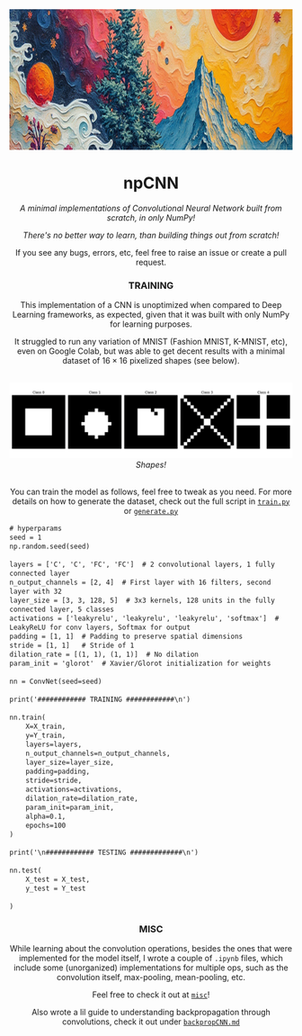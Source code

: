 <div align = 'center'>
<img height = 250 src = 'imgs/th.png'>

# npCNN

*A minimal implementations of Convolutional Neural Network built from scratch, in only NumPy!*

*There's no better way to learn, than building things out from scratch!*

If you see any bugs, errors, etc, feel free to raise an issue or create a pull request.

### TRAINING

This implementation of a CNN is unoptimized when compared to Deep Learning frameworks, as expected, given that it was built with only NumPy for learning purposes.

It struggled to run any variation of MNIST (Fashion MNIST, K-MNIST, etc), even on Google Colab, but was able to get decent results with a minimal dataset of $16 \times 16$ pixelized shapes (see below).

<br>
<div align = 'center'>
<img src = 'imgs/shape.png' width = 1000></img>
<br>
<em>Shapes!</em>
</div>
<br>

You can train the model as follows, feel free to tweak as you need. For more details on how to generate the dataset, check out the full script in [`train.py`](train.py) or [`generate.py`](generate.py)

</div >

```
# hyperparams
seed = 1
np.random.seed(seed)

layers = ['C', 'C', 'FC', 'FC']  # 2 convolutional layers, 1 fully connected layer
n_output_channels = [2, 4]  # First layer with 16 filters, second layer with 32
layer_size = [3, 3, 128, 5]  # 3x3 kernels, 128 units in the fully connected layer, 5 classes
activations = ['leakyrelu', 'leakyrelu', 'leakyrelu', 'softmax']  # LeakyReLU for conv layers, Softmax for output
padding = [1, 1]  # Padding to preserve spatial dimensions
stride = [1, 1]   # Stride of 1
dilation_rate = [(1, 1), (1, 1)]  # No dilation
param_init = 'glorot'  # Xavier/Glorot initialization for weights

nn = ConvNet(seed=seed)

print('############ TRAINING ############\n')

nn.train(
    X=X_train,
    y=Y_train,
    layers=layers,
    n_output_channels=n_output_channels,
    layer_size=layer_size,
    padding=padding,
    stride=stride,
    activations=activations,
    dilation_rate=dilation_rate,
    param_init=param_init,
    alpha=0.1, 
    epochs=100
)

print('\n############ TESTING #############\n')

nn.test(
    X_test = X_test,
    y_test = Y_test    
    
)
```

<div align = 'center'>

### MISC

While learning about the convolution operations, besides the ones that were implemented for the model itself, I wrote a couple of `.ipynb` files, which include some (unorganized) implementations for multiple ops, such as the convolution itself, max-pooling, mean-pooling, etc.

Feel free to check it out at [`misc`](misc)!

Also wrote a lil guide to understanding backpropagation through convolutions, check it out under [`backpropCNN.md`](backpropCNN.md)

</div>
